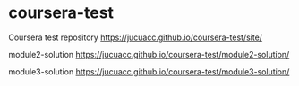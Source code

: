# coursera-test
Coursera test repository
https://jucuacc.github.io/coursera-test/site/

module2-solution
https://jucuacc.github.io/coursera-test/module2-solution/

module3-solution
https://jucuacc.github.io/coursera-test/module3-solution/

